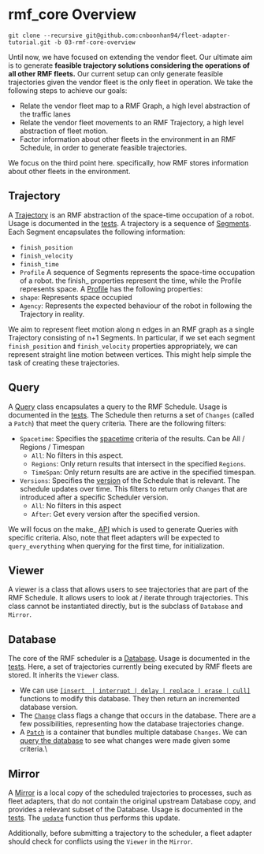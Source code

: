 # rmf_core Overview
`git clone --recursive git@github.com:cnboonhan94/fleet-adapter-tutorial.git -b 03-rmf-core-overview`

Until now, we have focused on extending the vendor fleet. Our ultimate aim is to generate **feasible trajectory solutions considering the operations of all other RMF fleets.** Our current setup can only generate feasible trajectories given the vendor fleet is the only fleet in operation. We take the following steps to achieve our goals:
* Relate the vendor fleet map to a RMF Graph, a high level abstraction of the traffic lanes 
* Relate the vendor fleet movements to an RMF Trajectory, a high level abstraction of fleet motion.
* Factor information about other fleets in the environment in an RMF Schedule, in order to generate feasible trajectories.

We focus on the third point here. specifically, how RMF stores information about other fleets in the environment. 

## Trajectory
A [Trajectory](https://github.com/osrf/rmf_core/blob/traffic_msgs/rmf_traffic/include/rmf_traffic/Trajectory.hpp) is an RMF abstraction of the space-time occupation of a robot. Usage is documented in the [tests](https://github.com/osrf/rmf_core/blob/traffic_msgs/rmf_traffic/test/unit/test_Trajectory.cpp). A trajectory is a sequence of [Segments]([Segments](https://github.com/osrf/rmf_core/blob/traffic_msgs/rmf_traffic/include/rmf_traffic/Trajectory.hpp#L189)). Each Segment encapsulates the following information:
* `finish_position`
* `finish_velocity`
* `finish_time`
* `Profile`
A sequence of Segments represents the space-time occupation of a robot. the finish_ properties represent the time, while the Profile represents space. A [Profile](https://github.com/osrf/rmf_core/blob/traffic_msgs/rmf_traffic/include/rmf_traffic/Trajectory.hpp#L63) has the following properties:
* `shape`: Represents space occupied
* `Agency`: Represents the expected behaviour of the robot in following the Trajectory in reality.

We aim to represent fleet motion along n edges in an RMF graph as a single Trajectory consisting of n+1 Segments. In particular, if we set each segment `finish_position` and `finish_velocity` properties appropriately, we can represent straight line motion between vertices. This might help simple the task of creating these trajectories.

## Query
A [Query](https://github.com/osrf/rmf_core/blob/traffic_msgs/rmf_traffic/include/rmf_traffic/schedule/Query.hpp) class encapsulates a query to the RMF Schedule. Usage is documented in the [tests](https://github.com/osrf/rmf_core/blob/traffic_msgs/rmf_traffic/test/unit/schedule/test_Query.cpp). The Schedule then returns a set of `Changes` (called a `Patch`) that meet the query criteria. There are the following filters:
* `Spacetime`: Specifies the [spacetime](https://github.com/osrf/rmf_core/blob/traffic_msgs/rmf_traffic/include/rmf_traffic/schedule/Query.hpp#L46) criteria of the results. Can be All / Regions / Timespan
  * `All`: No filters in this aspect.
  * `Regions`: Only return results that intersect in the specified `Regions`.
  *  `TimeSpan`: Only return results are are active in the specified timespan.
* `Versions`: Specifies the [version](https://github.com/osrf/rmf_core/blob/traffic_msgs/rmf_traffic/include/rmf_traffic/schedule/Query.hpp#L273) of the Schedule that is relevant. The schedule updates over time. This filters to return only `Changes` that are introduced after a specific Scheduler version.
  * `All`: No filters in this aspect
  * `After`: Get every version after the specified version.

We will focus on the make_ [API](https://github.com/osrf/rmf_core/blob/traffic_msgs/rmf_traffic/include/rmf_traffic/schedule/Query.hpp#L388) which is used to generate Queries with specific criteria. Also, note that fleet adapters will be expected to `query_everything` when querying for the first time, for initialization.

## Viewer
A viewer is a class that allows users to see trajectories that are part of the RMF Schedule. It allows users to look at / iterate through trajectories. This class cannot be instantiated directly, but is the subclass of `Database` and `Mirror`.

## Database
The core of the RMF scheduler is a [Database](https://github.com/osrf/rmf_core/blob/traffic_msgs/rmf_traffic/include/rmf_traffic/schedule/Database.hpp). Usage is documented in the [tests](https://github.com/osrf/rmf_core/blob/63b8334de3819ccf09583f5ce01f4d73d3042f33/rmf_traffic/test/unit/schedule/test_Database.cpp). Here, a set of trajectories currently being executed by RMF fleets are stored. It inherits the `Viewer` class. 
* We can use [`[insert  | interrupt | delay | replace | erase | cull]`](https://github.com/osrf/rmf_core/blob/traffic_msgs/rmf_traffic/include/rmf_traffic/schedule/Database.hpp#L368) functions to modify this database. They then return an incremented database version.
* The [`Change`](https://github.com/osrf/rmf_core/blob/traffic_msgs/rmf_traffic/include/rmf_traffic/schedule/Database.hpp#L44) class flags a change that occurs in the database. There are a few possibilities, representing how the database trajectories change.
* A [`Patch`](https://github.com/osrf/rmf_core/blob/traffic_msgs/rmf_traffic/include/rmf_traffic/schedule/Database.hpp#L327) is a container that bundles multiple database `Changes`. We can [query the database](https://github.com/osrf/rmf_core/blob/traffic_msgs/rmf_traffic/include/rmf_traffic/schedule/Database.hpp#L363) to see what changes were made given some criteria.\

## Mirror
A [Mirror](https://github.com/osrf/rmf_core/blob/traffic_msgs/rmf_traffic/include/rmf_traffic/schedule/Mirror.hpp) is a local copy of the scheduled trajectories to processes, such as fleet adapters, that do not contain the original upstream Database copy, and provides a relevant subset of the Database. Usage is documented in the [tests](https://github.com/osrf/rmf_core/blob/63b8334de3819ccf09583f5ce01f4d73d3042f33/rmf_traffic/test/unit/schedule/test_Mirror.cpp). The [`update`](https://github.com/osrf/rmf_core/blob/traffic_msgs/rmf_traffic/include/rmf_traffic/schedule/Mirror.hpp#L43) function thus performs this update. 

Additionally, before submitting a trajectory to the scheduler, a fleet adapter should check for conflicts using the `Viewer` in the `Mirror`.
